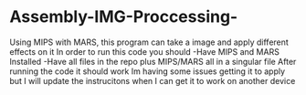 # Assembly-IMG-Proccessing-
Using MIPS with MARS, this program can take a image and apply different effects on it
In order to run this code you should
  -Have MIPS and MARS Installed
  -Have all files in the repo plus MIPS/MARS all in a singular file
After running the code it should work
Im having some issues getting it to apply but I will update the instrucitons when I can get it to work on another device
